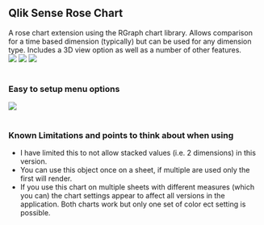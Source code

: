 <h2>Qlik Sense Rose Chart</h2>
A rose chart extension using the RGraph chart library. Allows comparison for a time based dimension (typically) but can be used for any dimension type. Includes a 3D view option as well as a number of other features.
<br>
<img src="https://github.com/ardwork/RoseChart-RGraph/blob/master/img/img1.jpg">
<img src="https://github.com/ardwork/RoseChart-RGraph/blob/master/img/img2.jpg">
<img src="https://github.com/ardwork/RoseChart-RGraph/blob/master/img/img3.jpg">
<br>
<br>
<h3>Easy to setup menu options</h3>
<img src="https://github.com/ardwork/RoseChart-RGraph/blob/master/img/menu.jpg">

<br>
<br>
<h3>Known Limitations and points to think about when using</h3>
<ul><li>I have limited this to not allow stacked values (i.e. 2 dimensions) in this version.</li>
<li>You can use this object once on a sheet, if multiple are used only the first will render.</li>
<li>If you use this chart on multiple sheets with different measures (which you can) the chart settings appear to affect all versions in the application. Both charts work but only one set of color ect setting is possible.</li>
</ul>
